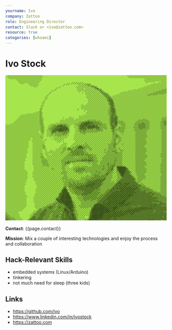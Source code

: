 ```yaml
---
yourname: Ivo
company: Zattoo
role: Engineering Director
contact: Slack or <ivo@zattoo.com>
resource: true
categories: [whoami]
---
```


Ivo Stock
=================
![ivo stock](pics/ivostock.png "Ivo Stock")

**Contact**: {{page.contact}}

**Mission**: Mix a couple of interesting technologies and enjoy the process and collaboration

Hack-Relevant Skills
--------------------

- embedded systems (Linux/Arduino)
- tinkering
- not much need for sleep (three kids)

Links
-----
- <https://github.com/ivo>
- <https://www.linkedin.com/in/ivostock>
- <https://zattoo.com>
